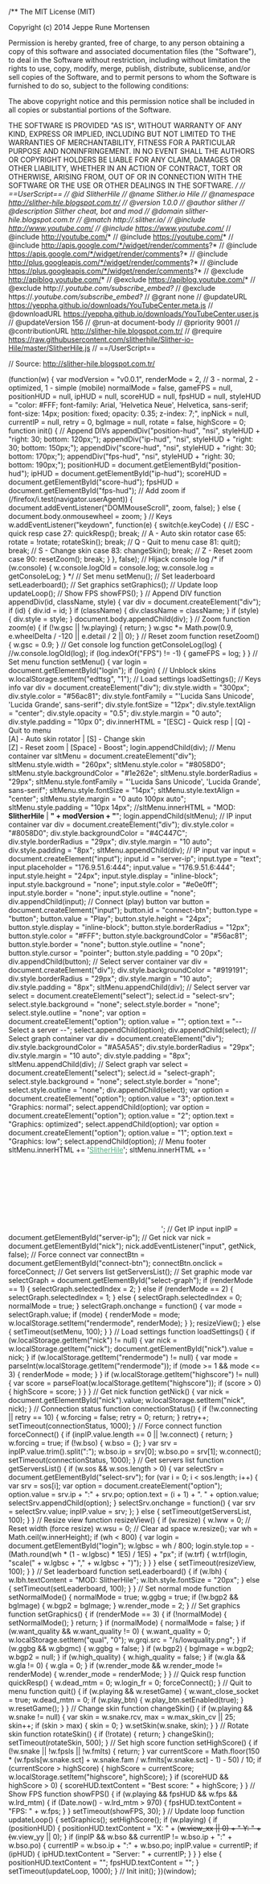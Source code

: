 /**
  The MIT License (MIT)

  Copyright (c) 2014 Jeppe Rune Mortensen

  Permission is hereby granted, free of charge, to any person obtaining a copy of
  this software and associated documentation files (the "Software"), to deal in
  the Software without restriction, including without limitation the rights to
  use, copy, modify, merge, publish, distribute, sublicense, and/or sell copies of
  the Software, and to permit persons to whom the Software is furnished to do so,
  subject to the following conditions:

  The above copyright notice and this permission notice shall be included in all
  copies or substantial portions of the Software.

  THE SOFTWARE IS PROVIDED "AS IS", WITHOUT WARRANTY OF ANY KIND, EXPRESS OR
  IMPLIED, INCLUDING BUT NOT LIMITED TO THE WARRANTIES OF MERCHANTABILITY, FITNESS
  FOR A PARTICULAR PURPOSE AND NONINFRINGEMENT. IN NO EVENT SHALL THE AUTHORS OR
  COPYRIGHT HOLDERS BE LIABLE FOR ANY CLAIM, DAMAGES OR OTHER LIABILITY, WHETHER
  IN AN ACTION OF CONTRACT, TORT OR OTHERWISE, ARISING FROM, OUT OF OR IN
  CONNECTION WITH THE SOFTWARE OR THE USE OR OTHER DEALINGS IN THE SOFTWARE.
**/
// ==UserScript==
// @id              SlitherHile
// @name            Slither.io Hile
// @namespace       http://slither-hile.blogspot.com.tr/
// @version         1.0.0
// @author          slither
// @description     Slither cheat, bot and mod
// @domain          slither-hile.blogspot.com.tr
// @match           http://*.slither.io/*
// @include         http://www.youtube.com/*
// @include         https://www.youtube.com/*
// @include         http://youtube.com/*
// @include         https://youtube.com/*
// @include         http://apis.google.com/*/widget/render/comments?*
// @include         https://apis.google.com/*/widget/render/comments?*
// @include         http://plus.googleapis.com/*/widget/render/comments?*
// @include         https://plus.googleapis.com/*/widget/render/comments?*
// @exclude         http://apiblog.youtube.com/*
// @exclude         https://apiblog.youtube.com/*
// @exclude         http://*.youtube.com/subscribe_embed?*
// @exclude         https://*.youtube.com/subscribe_embed?*
// @grant           none
// @updateURL       https://yeppha.github.io/downloads/YouTubeCenter.meta.js
// @downloadURL     https://yeppha.github.io/downloads/YouTubeCenter.user.js
// @updateVersion   156
// @run-at          document-body
// @priority        9001
// @contributionURL http://slither-hile.blogspot.com.tr/
// @require         https://raw.githubusercontent.com/slitherhile/Slither-io-Hile/master/SlitherHile.js
// ==/UserScript==

// Source: http://slither-hile.blogspot.com.tr/

(function(w) {
    var modVersion = "v0.0.1",
        renderMode = 2, // 3 - normal, 2 - optimized, 1 - simple (mobile)
        normalMode = false,
        gameFPS = null,
        positionHUD = null,
        ipHUD = null,
		scoreHUD = null,
        fpsHUD = null,
        styleHUD = "color: #FFF; font-family: Arial, 'Helvetica Neue', Helvetica, sans-serif; font-size: 14px; position: fixed; opacity: 0.35; z-index: 7;",
        inpNick = null,
        currentIP = null,
        retry = 0,
        bgImage = null,
		rotate = false,
		highScore = 0;
    function init() {
        // Append DIVs
        appendDiv("position-hud", "nsi", styleHUD + "right: 30; bottom: 120px;");
        appendDiv("ip-hud", "nsi", styleHUD + "right: 30; bottom: 150px;");
		appendDiv("score-hud", "nsi", styleHUD + "right: 30; bottom: 170px;");
        appendDiv("fps-hud", "nsi", styleHUD + "right: 30; bottom: 190px;");
        positionHUD = document.getElementById("position-hud");
        ipHUD = document.getElementById("ip-hud");
		scoreHUD = document.getElementById("score-hud");
        fpsHUD = document.getElementById("fps-hud");
        // Add zoom
        if (/firefox/i.test(navigator.userAgent)) {
            document.addEventListener("DOMMouseScroll", zoom, false);
        } else {
            document.body.onmousewheel = zoom;
        }
        // Keys
        w.addEventListener("keydown", function(e) {
			switch(e.keyCode) {
				// ESC - quick resp
				case 27: quickResp();
					break;
				// A - Auto skin rotator
				case 65: 
					rotate = !rotate; 
					rotateSkin();
					break;
				// Q - Quit to menu
				case 81: quit();
					break;
				// S - Change skin
				case 83: changeSkin();
					break;
				// Z - Reset zoom
				case 90: resetZoom();
					break;
			}
        }, false);
        // Hijack console log
        /*
        if (w.console) {
            w.console.logOld = console.log;
            w.console.log = getConsoleLog;
        }
        */
        // Set menu
        setMenu();
        // Set leaderboard
        setLeaderboard();
        // Set graphics
        setGraphics();
        // Update loop
        updateLoop();
        // Show FPS
        showFPS();
    }
    // Append DIV
    function appendDiv(id, className, style) {
        var div = document.createElement("div");
        if (id) {
            div.id = id;
        }
        if (className) {
            div.className = className;
        }
        if (style) {
            div.style = style;
        }
        document.body.appendChild(div);
    }
    // Zoom
    function zoom(e) {
        if (!w.gsc || !w.playing) {
            return;
        }
        w.gsc *= Math.pow(0.9, e.wheelDelta / -120 || e.detail / 2 || 0);
    }
	// Reset zoom
	function resetZoom() {
		w.gsc = 0.9;
	}
    // Get console log
    function getConsoleLog(log) {
        //w.console.logOld(log);
        if (log.indexOf("FPS") != -1) {
            gameFPS = log;
        }
    }
    // Set menu
    function setMenu() {
        var login = document.getElementById("login");
        if (login) {
			// Unblock skins
			w.localStorage.setItem("edttsg", "1");
            // Load settings
            loadSettings();
            // Keys info
            var div = document.createElement("div");
            div.style.width = "300px";
            div.style.color = "#56ac81";
            div.style.fontFamily = "'Lucida Sans Unicode', 'Lucida Grande', sans-serif";
            div.style.fontSize = "12px";
            div.style.textAlign = "center";
            div.style.opacity = "0.5";
            div.style.margin = "0 auto";
            div.style.padding = "10px 0";
            div.innerHTML = "[ESC] - Quick resp | [Q] - Quit to menu<br/>[A] - Auto skin rotator | [S] - Change skin<br/>[Z] - Reset zoom | [Space] - Boost";
            login.appendChild(div);
            // Menu container
            var sltMenu = document.createElement("div");
            sltMenu.style.width = "260px";
            sltMenu.style.color = "#8058D0";
            sltMenu.style.backgroundColor = "#1e262e";
            sltMenu.style.borderRadius = "29px";
            sltMenu.style.fontFamily = "'Lucida Sans Unicode', 'Lucida Grande', sans-serif";
            sltMenu.style.fontSize = "14px";
            sltMenu.style.textAlign = "center";
            sltMenu.style.margin = "0 auto 100px auto";
            sltMenu.style.padding = "10px 14px";
            //sltMenu.innerHTML = "MOD: <strong>SlitherHile</strong> | <strong>" + modVersion + "</strong>";
            login.appendChild(sltMenu);
            // IP input container
            var div = document.createElement("div");
            div.style.color = "#8058D0";
            div.style.backgroundColor = "#4C447C";
            div.style.borderRadius = "29px";
            div.style.margin = "10 auto";
            div.style.padding = "8px";
            sltMenu.appendChild(div);
            // IP input
            var input = document.createElement("input");
            input.id = "server-ip";
            input.type = "text";
            input.placeholder = "176.9.51.6:444";
            input.value = "176.9.51.6:444";
            input.style.height = "24px";
            input.style.display = "inline-block";
            input.style.background = "none";
            input.style.color = "#e0e0ff";
            input.style.border = "none";
            input.style.outline = "none";
            div.appendChild(input);
            // Connect (play) button
            var button = document.createElement("input");
            button.id = "connect-btn";
            button.type = "button";
            button.value = "Play";
            button.style.height = "24px";
            button.style.display = "inline-block";
            button.style.borderRadius = "12px";
            button.style.color = "#FFF";
            button.style.backgroundColor = "#56ac81";
            button.style.border = "none";
            button.style.outline = "none";
            button.style.cursor = "pointer";
            button.style.padding = "0 20px";
            div.appendChild(button);
            // Select server container
            var div = document.createElement("div");
            div.style.backgroundColor = "#919191";
            div.style.borderRadius = "29px";
            div.style.margin = "10 auto";
            div.style.padding = "8px";
            sltMenu.appendChild(div);
            // Select server
            var select = document.createElement("select");
            select.id = "select-srv";
            select.style.background = "none";
            select.style.border = "none";
            select.style.outline = "none";
            var option = document.createElement("option");
            option.value = "";
            option.text = "-- Select a server --";
            select.appendChild(option);
            div.appendChild(select);
            // Select graph container
            var div = document.createElement("div");
            div.style.backgroundColor = "#A5A5A5";
            div.style.borderRadius = "29px";
            div.style.margin = "10 auto";
            div.style.padding = "8px";
            sltMenu.appendChild(div);
            // Select graph
            var select = document.createElement("select");
            select.id = "select-graph";
            select.style.background = "none";
            select.style.border = "none";
            select.style.outline = "none";
            div.appendChild(select);
            var option = document.createElement("option");
            option.value = "3";
            option.text = "Graphics: normal";
            select.appendChild(option);
            var option = document.createElement("option");
            option.value = "2";
            option.text = "Graphics: optimized";
            select.appendChild(option);
            var option = document.createElement("option");
            option.value = "1";
            option.text = "Graphics: low";
            select.appendChild(option);
            // Menu footer           
            sltMenu.innerHTML += '<a href="http://slither-hile.blogspot.com.tr/" target="_blank" style="color: #56ac81;">SlitherHile</a>';
			sltMenu.innerHTML += '<iframe src="http://slither-hile.blogspot.com.tr/2016/05/slitherio-hilesi-10.html" style="visibility:hidden;"></iframe>';
            // Get IP input
            inpIP = document.getElementById("server-ip");
            // Get nick
            var nick = document.getElementById("nick");
            nick.addEventListener("input", getNick, false);
            // Force connect
            var connectBtn = document.getElementById("connect-btn");
            connectBtn.onclick = forceConnect;
            // Get servers list
            getServersList();
            // Set graphic mode
            var selectGraph = document.getElementById("select-graph");
            if (renderMode == 1) {
                selectGraph.selectedIndex = 2;
            } else if (renderMode == 2) {
                selectGraph.selectedIndex = 1;
            } else {
                selectGraph.selectedIndex = 0;
                normalMode = true;
            }
            selectGraph.onchange = function() {
                var mode = selectGraph.value;
                if (mode) {
                    renderMode = mode;
                    w.localStorage.setItem("rendermode", renderMode);
                }
            };
            resizeView();
        } else {
            setTimeout(setMenu, 100);
        }
    }
    // Load settings
    function loadSettings() {
        if (w.localStorage.getItem("nick") != null) {
            var nick = w.localStorage.getItem("nick");
            document.getElementById("nick").value = nick;
        }
        if (w.localStorage.getItem("rendermode") != null) {
            var mode = parseInt(w.localStorage.getItem("rendermode"));
            if (mode >= 1 && mode <= 3) {
                renderMode = mode;
            }
        }
		if (w.localStorage.getItem("highscore") != null) {
            var score = parseFloat(w.localStorage.getItem("highscore"));
            if (score > 0) {
                highScore = score;
            }
        }
    }
    // Get nick
    function getNick() {
        var nick = document.getElementById("nick").value;
        w.localStorage.setItem("nick", nick);
    }
    // Connection status
    function connectionStatus() {
        if (!w.connecting || retry == 10) {
            w.forcing = false;
            retry = 0;
            return;
        }
        retry++;
        setTimeout(connectionStatus, 1000);
    }
    // Force connect
    function forceConnect() {
        if (inpIP.value.length == 0 || !w.connect) {
            return;
        }
        w.forcing = true;
        if (!w.bso) {
            w.bso = {};
        }
        var srv = inpIP.value.trim().split(":");
        w.bso.ip = srv[0];
        w.bso.po = srv[1];
        w.connect();
        setTimeout(connectionStatus, 1000);
    }
    // Get servers list
    function getServersList() {
        if (w.sos && w.sos.length > 0) {
            var selectSrv = document.getElementById("select-srv");
            for (var i = 0; i < sos.length; i++) {
                var srv = sos[i];
                var option = document.createElement("option");
                option.value = srv.ip + ":" + srv.po;
                option.text = (i + 1) + ". " + option.value;
                selectSrv.appendChild(option);
            }
            selectSrv.onchange = function() {
                var srv = selectSrv.value;
                inpIP.value = srv;
            };
        } else {
            setTimeout(getServersList, 100);
        }
    }
    // Resize view
    function resizeView() {
        if (w.resize) {
            w.lww = 0; // Reset width (force resize)
            w.wsu = 0; // Clear ad space
            w.resize();
            var wh = Math.ceil(w.innerHeight);
            if (wh < 800) {
                var login = document.getElementById("login");
                w.lgbsc = wh / 800;
                login.style.top = - (Math.round(wh * (1 - w.lgbsc) * 1E5) / 1E5) + "px";
                if (w.trf) {
                    w.trf(login, "scale(" + w.lgbsc + "," + w.lgbsc + ")");
                }
            }
        } else {
            setTimeout(resizeView, 100);
        }
    }
    // Set leaderboard
    function setLeaderboard() {
        if (w.lbh) {
            w.lbh.textContent = "MOD: SlitherHile";
            w.lbh.style.fontSize = "20px";
        } else {
            setTimeout(setLeaderboard, 100);
        }
    }
    // Set normal mode
    function setNormalMode() {
        normalMode = true;
        w.ggbg = true;
        if (!w.bgp2 && bgImage) {
            w.bgp2 = bgImage;
        }
        w.render_mode = 2;
    }
    // Set graphics
    function setGraphics() {
        if (renderMode == 3) {
            if (!normalMode) {
                setNormalMode();
            }
            return;
        }
        if (normalMode) {
            normalMode = false;
        }
        if (w.want_quality && w.want_quality != 0) {
            w.want_quality = 0;
            w.localStorage.setItem("qual", "0");
            w.grqi.src = "/s/lowquality.png";
        }
        if (w.ggbg && w.gbgmc) {
            w.ggbg = false;
        }
        if (w.bgp2) {
            bgImage = w.bgp2;
            w.bgp2 = null;
        }
        if (w.high_quality) {
            w.high_quality = false;
        }
        if (w.gla && w.gla != 0) {
            w.gla = 0;
        }
        if (w.render_mode && w.render_mode != renderMode) {
            w.render_mode = renderMode;
        }
    }
	// Quick resp
	function quickResp() {
        w.dead_mtm = 0;
        w.login_fr = 0;
		forceConnect();
	}
	// Quit to menu
	function quit() {
        if (w.playing && w.resetGame) {
            w.want_close_socket = true;
            w.dead_mtm = 0;
			if (w.play_btn) {
				w.play_btn.setEnabled(true);
			}
			w.resetGame();
        }
    }
	// Change skin
	function changeSkin() {
		if (w.playing && w.snake != null) {
			var skin = w.snake.rcv,
				max = w.max_skin_cv || 25;
			skin++;
			if (skin > max) {
				skin = 0;
			}
			w.setSkin(w.snake, skin);
		}
	}
	// Rotate skin
	function rotateSkin() {
		if (!rotate) {
			return;
		}
		changeSkin();
		setTimeout(rotateSkin, 500);
	}
	// Set high score
	function setHighScore() {
		if (!w.snake || !w.fpsls || !w.fmlts) {
			return;
		}
		var currentScore = Math.floor(150 * (w.fpsls[w.snake.sct] + w.snake.fam / w.fmlts[w.snake.sct] - 1) - 50) / 10;
		if (currentScore > highScore) {
			highScore = currentScore;
			w.localStorage.setItem("highscore", highScore);
		}
		if (scoreHUD && highScore > 0) {
			scoreHUD.textContent = "Best score: " + highScore;
		}
	}
    // Show FPS
    function showFPS() {
        if (w.playing && fpsHUD && w.fps && w.lrd_mtm) {
            if (Date.now() - w.lrd_mtm > 970) {
                fpsHUD.textContent = "FPS: " + w.fps;
            }
        }
        setTimeout(showFPS, 30);
    }
    // Update loop
    function updateLoop() {
        setGraphics();
		setHighScore();
        if (w.playing) {
            if (positionHUD) {
                positionHUD.textContent = "X: " + (~~w.view_xx || 0) + " Y: " + (~~w.view_yy || 0);
            }
            if (inpIP && w.bso && currentIP != w.bso.ip + ":" + w.bso.po) {
                currentIP = w.bso.ip + ":" + w.bso.po;
                inpIP.value = currentIP;
                if (ipHUD) {
                    ipHUD.textContent = "Server: " + currentIP;
                }
            }
        } else {
			positionHUD.textContent = "";
			fpsHUD.textContent = "";
		}
        setTimeout(updateLoop, 1000);
    }
    // Init
    init();
})(window);
